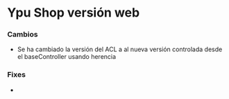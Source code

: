<h1>Ypu Shop  versión web</h1>

<h3>Cambios</h3>
<ul>
<li>Se ha cambiado la versión del ACL a al nueva versión controlada desde el baseController usando herencia</li>
</ul>

<h3>Fixes</h3>
<ul>
<li></li>
</ul>